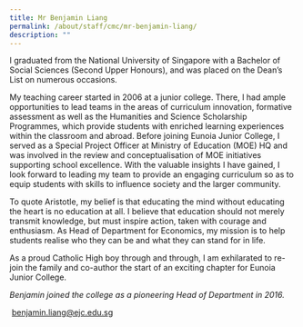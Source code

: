 ```yaml
---
title: Mr Benjamin Liang
permalink: /about/staff/cmc/mr-benjamin-liang/
description: ""
---
```



I graduated from the National University of Singapore with a Bachelor of Social Sciences (Second Upper Honours), and was placed on the Dean’s List on numerous occasions.

My teaching career started in 2006 at a junior college. There, I had ample opportunities to lead teams in the areas of curriculum innovation, formative assessment as well as the Humanities and Science Scholarship Programmes, which provide students with enriched learning experiences within the classroom and abroad. Before joining Eunoia Junior College, I served as a Special Project Officer at Ministry of Education (MOE) HQ and was involved in the review and conceptualisation of MOE initiatives supporting school excellence. With the valuable insights I have gained, I look forward to leading my team to provide an engaging curriculum so as to equip students with skills to influence society and the larger community.

To quote Aristotle, my belief is that educating the mind without educating the heart is no education at all. I believe that education should not merely transmit knowledge, but must inspire action, taken with courage and enthusiasm. As Head of Department for Economics, my mission is to help students realise who they can be and what they can stand for in life.

As a proud Catholic High boy through and through, I am exhilarated to re-join the family and co-author the start of an exciting chapter for Eunoia Junior College.

_Benjamin joined the college as a pioneering Head of Department in 2016._

 [benjamin.liang@ejc.edu.sg](mailto:benjamin.liang@ejc.edu.sg)